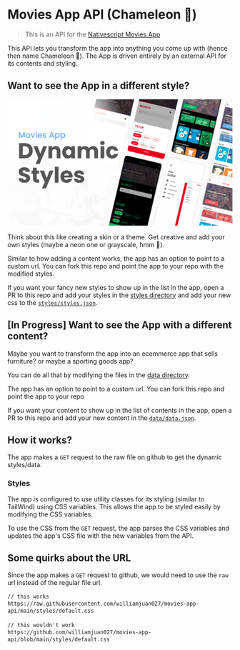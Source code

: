 # Movies App API (Chameleon 🦎)

> This is an API for the [Nativescript Movies App]()

This API lets you transform the app into anything you come up with (hence then name Chameleon 🦎). The App is driven entirely by an external API for its contents and styling.

## Want to see the App in a different style?

![dynamic styles preview](./screenshots/dynamic-styles.png)

Think about this like creating a skin or a theme. Get creative and add your own styles (maybe a neon one or grayscale, hmm 🧐).

Similar to how adding a content works, the app has an option to point to a custom url. You can fork this repo and point the app to your repo with the modified styles.

If you want your fancy new styles to show up in the list in the app, open a PR to this repo and add your styles in the [styles directory](./styles) and add your new css to the [`styles/styles.json`]().

## [In Progress] Want to see the App with a different content?

Maybe you want to transform the app into an ecommerce app that sells furniture? or maybe a sporting goods app?

You can do all that by modifying the files in the [data directory](./data).

The app has an option to point to a custom url. You can fork this repo and point the app to your repo

If you want your content to show up in the list of contents in the app, open a PR to this repo and add your new content in the [`data/data.json`]().

## How it works?

The app makes a `GET` request to the raw file on github to get the dynamic styles/data.

### Styles

The app is configured to use utility classes for its styling (similar to TailWind) using CSS variables. This allows the app to be styled easily by modifying the CSS variables.

To use the CSS from the `GET` request, the app parses the CSS variables and updates the app's CSS file with the new variables from the API.

## Some quirks about the URL

Since the app makes a `GET` request to github, we would need to use the `raw` url instead of the regular file url.

```
// this works
https://raw.githubusercontent.com/williamjuan027/movies-app-api/main/styles/default.css

// this wouldn't work
https://github.com/williamjuan027/movies-app-api/blob/main/styles/default.css
```
